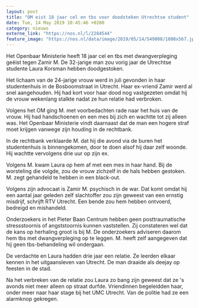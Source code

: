```yaml
---
layout: post
title: "OM eist 18 jaar cel en tbs voor doodsteken Utrechtse student"
date: Tue, 14 May 2019 10:45:46 +0200
category: nieuws
externe_link: "https://nos.nl/l/2284544"
feature_image: "https://nos.nl/data/image/2019/05/14/549808/1008x567.jpg"
---
```


<p>Het Openbaar Ministerie heeft 18 jaar cel en tbs met dwangverpleging geëist tegen Zamir M. De 32-jarige man zou vorig jaar de Utrechtse studente Laura Korsman hebben doodgestoken.</p>
<p>Het lichaam van de 24-jarige vrouw werd in juli gevonden in haar studentenhuis in de Bosboomstraat in Utrecht. Haar ex-vriend Zamir werd al snel aangehouden. Hij had kort voor haar dood nog vastgezeten omdat hij de vrouw wekenlang stalkte nadat ze hun relatie had verbroken.</p>
<p>Volgens het OM ging M. met voorbedachten rade naar het huis van de vrouw. Hij had handschoenen en een mes bij zich en wachtte tot zij alleen was. Het Openbaar Ministerie vindt daarnaast dat de man een hogere straf moet krijgen vanwege zijn houding in de rechtbank.</p>
<p>In de rechtbank verklaarde M. dat hij die avond via de buren het studentenhuis is binnengekomen, door te doen alsof hij daar zelf woonde. Hij wachtte vervolgens drie uur op zijn ex.</p>
<p>Volgens M. kwam Laura op hem af met een mes in haar hand. Bij de worsteling die volgde, zou de vrouw zichzelf in de hals hebben gestoken. M. zegt gehandeld te hebben in een black-out.</p>
<p>Volgens zijn advocaat is Zamir M. psychisch in de war. Dat komt omdat hij een aantal jaar geleden zelf slachtoffer zou zijn geweest van een ernstig misdrijf, schrijft RTV Utrecht. Een bende zou hem hebben ontvoerd, bedreigd en mishandeld.</p>
<p>Onderzoekers in het Pieter Baan Centrum hebben geen posttraumatische stressstoornis of angststoornis kunnen vaststellen. Zij constateren wel dat de kans op herhaling groot is bij M. De onderzoekers adviseren daarom hem tbs met dwangverpleging op te leggen. M. heeft zelf aangegeven dat hij geen tbs-behandeling wil ondergaan.</p>
<p>De verdachte en Laura hadden drie jaar een relatie. Ze leerden elkaar kennen in het uitgaansleven van Utrecht. De man draaide als deejay op feesten in de stad.</p>
<p>Na het verbreken van de relatie zou Laura zo bang zijn geweest dat ze 's avonds niet meer alleen op straat durfde. Vriendinnen begeleidden haar, onder meer naar haar stage bij het UMC Utrecht. Van de politie had ze een alarmknop gekregen.</p>
